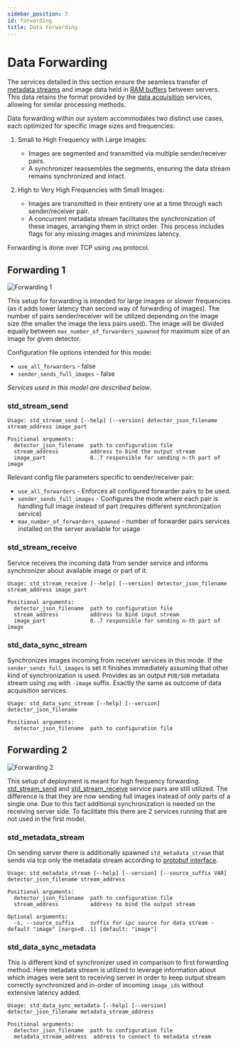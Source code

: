 ```yaml
---
sidebar_position: 3
id: forwarding
title: Data Forwarding
---
```


# Data Forwarding

The services detailed in this section ensure the seamless transfer of [metadata streams](../Interfaces/protobuf.md) and image data held in [RAM buffers](../Interfaces/ringbuffer.md) between servers. This data retains the format provided by the [data acquisition](acquisition.md) services, allowing for similar processing methods.

Data forwarding within our system accommodates two distinct use cases, each optimized for specific image sizes and frequencies:

1. Small to High Frequency with Large Images:
   - Images are segmented and transmitted via multiple sender/receiver pairs.
   - A synchronizer reassembles the segments, ensuring the data stream remains synchronized and intact.

2. High to Very High Frequencies with Small Images:
   - Images are transmitted in their entirety one at a time through each sender/receiver pair.
   - A concurrent metadata stream facilitates the synchronization of these images, arranging them in strict order. This process includes flags for any missing images and minimizes latency.

Forwarding is done over TCP using `zmq` protocol.

## Forwarding 1

![Forwarding 1](/img/forwarding_1.svg)

This setup for forwarding is intended for large images or slower frequencies (as it adds lower latency than second way of forwarding of images). The number of pairs sender/receiver will be utilized depending on the image size (the smaller the image the less pairs used). The image will be divided equally between `max_number_of_forwarders_spawned` for maximum size of an image for given detector.

Configuration file options intended for this mode:
* `use_all_forwarders` - false
* `sender_sends_full_images` - false

*Services used in this model are described below*.

### std_stream_send

```text
Usage: std_stream_send [--help] [--version] detector_json_filename stream_address image_part

Positional arguments:
  detector_json_filename  path to configuration file
  stream_address          address to bind the output stream 
  image_part              0..7 responsible for sending n-th part of image 
```

Relevant config file parameters specific to sender/receiver pair:
* `use_all_forwarders` - Enforces all configured forwarder pairs to be used.
* `sender_sends_full_images` - Configures the mode where each pair is handling full image instead of part (requires different synchronization service)
* `max_number_of_forwarders_spawned` - number of forwarder pairs services installed on the server available for usage

### std_stream_receive

Service receives the incoming data from sender service and informs synchronizer about available image or part of it.

```text
Usage: std_stream_receive [--help] [--version] detector_json_filename stream_address image_part

Positional arguments:
  detector_json_filename  path to configuration file
  stream_address          address to bind input stream 
  image_part              0..7 responsible for sending n-th part of image 
```

### std_data_sync_stream

Synchronizes images incoming from receiver services in this mode. If the `sender_sends_full_images` is set it finishes immediately assuming that other kind of synchronization is used. Provides as an output `PUB/SUB` metadata stream using `zmq` with `-image` suffix. Exactly the same as outcome of data acquisition services.

```text
Usage: std_data_sync_stream [--help] [--version] detector_json_filename

Positional arguments:
  detector_json_filename  path to configuration file
```

## Forwarding 2

![Forwarding 2](/img/forwarding_2.svg)

This setup of deployment is meant for high frequency forwarding. [std_stream_send](#std_stream_send) and [std_stream_receive](#std_stream_receive) service pairs are still utilized. The difference is that they are now sending full images instead of only parts of a single one. Due to this fact additional synchronization is needed on the receiving server side. To facilitate this there are 2 services running that are not used in the first model.

### std_metadata_stream

On sending server there is additionally spawned `std_metadata_stream` that sends via tcp only the metadata stream according to [protobuf interface](../Interfaces/protobuf.md).

```text
Usage: std_metadata_stream [--help] [--version] [--source_suffix VAR] detector_json_filename stream_address

Positional arguments:
  detector_json_filename  path to configuration file
  stream_address          address to bind the output stream 

Optional arguments: 
  -s, --source_suffix     suffix for ipc source for data stream - default "image" [nargs=0..1] [default: "image"]
```

### std_data_sync_metadata

This is different kind of synchronizer used in comparison to first forwarding method. Here metadata stream is utilized to leverage information about which images were sent to receiving server in order to keep output stream correctly synchronized and in-order of incoming `image_ids` without extensive latency added.

```text
Usage: std_data_sync_metadata [--help] [--version] detector_json_filename metadata_stream_address

Positional arguments:
  detector_json_filename  path to configuration file
  metadata_stream_address  address to connect to metadata stream 
```
